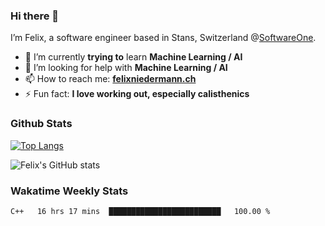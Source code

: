 ### Hi there 👋

I’m Felix, a software engineer based in Stans, Switzerland @[SoftwareOne](https://www.softwareone.com/en-ch/). 

- 🌱 I’m currently **trying to** learn **Machine Learning / AI**
- 🤔 I’m looking for help with **Machine Learning / AI**
- 📫 How to reach me: **[felixniedermann.ch](https://felixniedermann.ch)**
- ⚡ Fun fact: **I love working out, especially calisthenics**

### Github Stats

[![Top Langs](https://github-readme-stats.vercel.app/api/top-langs/?username=FelixNiedermann&layout=compact&langs_count=10&theme=dracula)](https://github.com/FelixNiedermann)

![Felix's GitHub stats](https://github-readme-stats.vercel.app/api?username=FelixNiedermann&show_icons=true&theme=dracula)

### Wakatime Weekly Stats
<!--START_SECTION:waka-->

```text
C++   16 hrs 17 mins  █████████████████████████   100.00 %
```

<!--END_SECTION:waka-->

